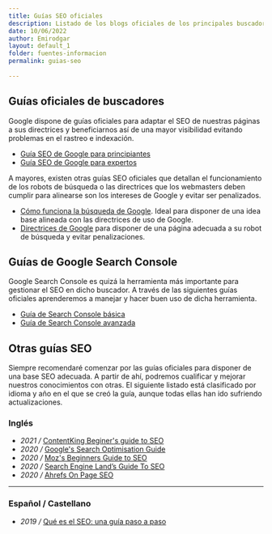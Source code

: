 ```yaml
---
title: Guías SEO oficiales
description: Listado de los blogs oficiales de los principales buscadores
date: 10/06/2022
author: Emirodgar
layout: default_1
folder: fuentes-informacion
permalink: guias-seo
  
---
```


## Guías oficiales de buscadores

Google dispone de guías oficiales para adaptar el SEO de nuestras páginas a sus directrices y beneficiarnos así de una mayor visibilidad evitando problemas en el rastreo e indexación.

- [Guía SEO de Google para principiantes](https://developers.google.com/search/docs/beginner/seo-starter-guide?hl=es)
- [Guía SEO de Google para expertos](https://developers.google.com/search/docs/advanced/guidelines/get-started?hl=es)

A mayores, existen otras guías SEO oficiales que detallan el funcionamiento de los robots de búsqueda o las directrices que los webmasters deben cumplir para alinearse son los intereses de Google y evitar ser penalizados.

- [Cómo funciona la búsqueda de Google](https://developers.google.com/search/docs/beginner/how-search-works?hl=es). Ideal para disponer de una idea base alineada con las directrices de uso de Google.
- [Directrices de Google](https://developers.google.com/search/docs/advanced/guidelines/overview?hl=es) para disponer de una página adecuada a su robot de búsqueda y evitar penalizaciones.

## Guías de Google Search Console

Google Search Console es quizá la herramienta más importante para gestionar el SEO en dicho buscador. A través de las siguientes guías oficiales aprenderemos a manejar y hacer buen uso de dicha herramienta.

- [Guía de Search Console básica]( https://developers.google.com/search/docs/beginner/search-console)
- [Guía de Search Console avanzada](https://developers.google.com/search/docs/advanced/guidelines/search-console)

## Otras guías SEO

Siempre recomendaré comenzar por las guías oficiales para disponer de una base SEO adecuada. A partir de ahí, podremos cualificar y mejorar nuestros conocimientos con otras. El siguiente listado está clasificado por idioma y año en el que se creó la guía, aunque todas ellas han ido sufriendo actualizaciones.

### Inglés 

- _2021 /_ [ContentKing Beginer's guide to SEO](https://www.contentkingapp.com/academy/seo-guide/)
-   _2020 /_  [Google's Search Optimisation Guide](https://static.googleusercontent.com/media/www.google.com/en//webmasters/docs/search-engine-optimization-starter-guide.pdf)
-   _2020 /_  [Moz's Beginners Guide to SEO](https://moz.com/beginners-guide-to-seo)
-   _2020 /_  [Search Engine Land’s Guide To SEO](http://searchengineland.com/guide/seo)
-   _2020 /_  [Ahrefs On Page SEO](https://ahrefs.com/blog/on-page-seo/)

----------

### Español / Castellano

-   _2019 /_  [Qué es el SEO: una guía paso a paso](https://neilpatel.com/es/que-es-seo-una-guia-paso-a-paso/)
